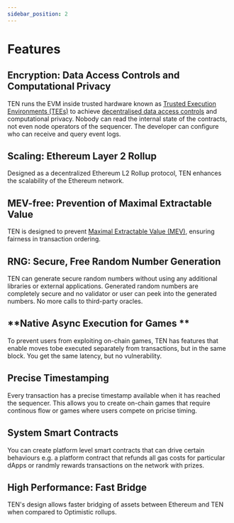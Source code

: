 ```yaml
---
sidebar_position: 2
---
```

# Features

## **Encryption: Data Access Controls and Computational Privacy**
TEN runs the EVM inside trusted hardware known as [Trusted Execution Environments (TEEs)](https://whitepaper.ten.xyz/obscuro-whitepaper/technical-background.html#trusted-execution-environment) to achieve [decentralised data access controls](https://medium.com/obscuro-labs/web3-needs-access-control-9a80719eec4a) and computational privacy. Nobody can read the internal state of the contracts, not even node operators of the sequencer. The developer can configure who can receive and query event logs.
  
## **Scaling: Ethereum Layer 2 Rollup**
Designed as a decentralized Ethereum L2 Rollup protocol, TEN enhances the scalability of the Ethereum network.

## **MEV-free: Prevention of Maximal Extractable Value**
TEN is designed to prevent [Maximal Extractable Value (MEV)](https://ethereum.org/en/developers/docs/mev/), ensuring fairness in transaction ordering.

## **RNG: Secure, Free Random Number Generation**
TEN can generate secure random numbers without using any additional libraries or external applications. Generated random numbers are completely secure and no validator or user can peek into the generated numbers. No more calls to third-party oracles.

## **Native Async Execution for Games **
To prevent users from exploiting on-chain games, TEN has features that enable moves tobe executed separately from transactions, but in the same block. You get the same latency, but no vulnerability.

## **Precise Timestamping**
Every transaction has a precise timestamp available when it has reached the sequencer. This allows you to create on-chain games that require continous flow or games where users compete on pricise timing. 

## **System Smart Contracts**
You can create platform level smart contracts that can drive certain behaviours e.g. a platform contract that refunds all gas costs for particular dApps or randmly rewards transactions on the network with prizes.

## **High Performance: Fast Bridge**
TEN's design allows faster bridging of assets between Ethereum and TEN when compared to Optimistic rollups.
